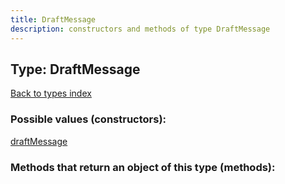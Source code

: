 ```yaml
---
title: DraftMessage
description: constructors and methods of type DraftMessage
---
```

## Type: DraftMessage  
[Back to types index](index.md)



### Possible values (constructors):

[draftMessage](../constructors/draftMessage.md)  



### Methods that return an object of this type (methods):



